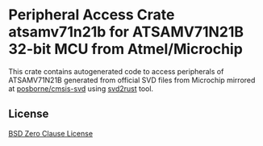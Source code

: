 # Peripheral Access Crate atsamv71n21b for ATSAMV71N21B 32-bit MCU from Atmel/Microchip

This crate contains autogenerated code to access peripherals of ATSAMV71N21B generated from official SVD files from Microchip mirrored at [posborne/cmsis-svd](https://github.com/posborne/cmsis-svd) using [svd2rust](https://github.com/rust-embedded/svd2rust/) tool.

## License

[BSD Zero Clause License](https://choosealicense.com/licenses/0bsd/)
